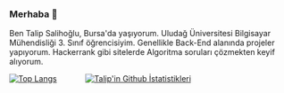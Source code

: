 ### Merhaba 👋

Ben Talip Salihoğlu, Bursa'da yaşıyorum. Uludağ Üniversitesi Bilgisayar Mühendisliği 3. Sınıf öğrencisiyim. Genellikle Back-End alanında projeler yapıyorum. Hackerrank gibi sitelerde Algoritma soruları çözmekten keyif alıyorum.

[![Top Langs](https://github-readme-stats.vercel.app/api/top-langs/?username=TalipSalihoglu&hide=hlsl,ShaderLab&langs_count=3&show_icons=true&theme=cobalt)](https://github.com/anuraghazra/github-readme-stats)
&nbsp;&nbsp;&nbsp;&nbsp;&nbsp;&nbsp;&nbsp;&nbsp;&nbsp;&nbsp;&nbsp;
[![Talip'in Github İstatistikleri](https://github-readme-stats.vercel.app/api?username=TalipSalihoglu&show_icons=true&theme=cobalt)](https://github.com/anuraghazra/github-readme-stats)

